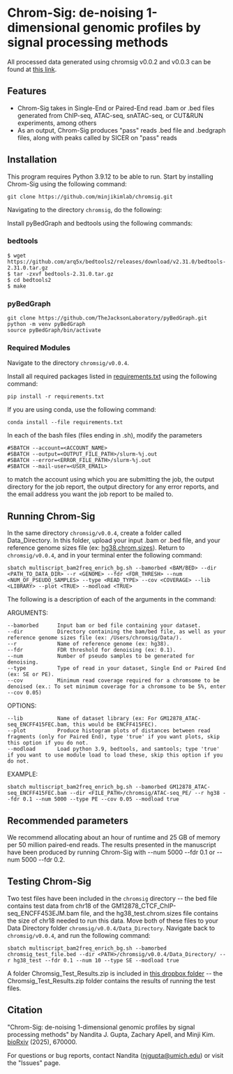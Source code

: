 # Chrom-Sig: de-noising 1-dimensional genomic profiles by signal processing methods

All processed data generated using chromsig v0.0.2 and v0.0.3 can be found at [this link](https://www.dropbox.com/scl/fo/dri58rnvghvbswzks5ox6/AFz6TKN7NbiASQMMI3HHo8c?rlkey=jel3nvo6azx5t89w76jxa5cuj&st=mcj5touo&dl=0).

## Features
* Chrom-Sig takes in Single-End or Paired-End read .bam or .bed files generated from ChIP-seq, ATAC-seq, snATAC-seq, or CUT&RUN experiments, among others 
* As an output, Chrom-Sig produces "pass" reads .bed file and .bedgraph files, along with peaks called by SICER on "pass" reads

## Installation
This program requires Python 3.9.12 to be able to run.
Start by installing Chrom-Sig using the following command:
```
git clone https://github.com/minjikimlab/chromsig.git
```
Navigating to the directory `chromsig`, do the following:

Install pyBedGraph and bedtools using the following commands:
### bedtools
```
$ wget https://github.com/arq5x/bedtools2/releases/download/v2.31.0/bedtools-2.31.0.tar.gz
$ tar -zxvf bedtools-2.31.0.tar.gz
$ cd bedtools2
$ make
```
### pyBedGraph
```
git clone https://github.com/TheJacksonLaboratory/pyBedGraph.git
python -m venv pyBedGraph
source pyBedGraph/bin/activate
```
### Required Modules
Navigate to the directory `chromsig/v0.0.4`.

Install all required packages listed in [requirements.txt](https://github.com/minjikimlab/chromsig/blob/main/v0.0.4/requirements.txt) using the following command:

`pip install -r requirements.txt`

If you are using conda, use the following command:

`conda install --file requirements.txt`

In each of the bash files (files ending in .sh), modify the parameters
```
#SBATCH --account=<ACCOUNT_NAME>
#SBATCH --output=<OUTPUT_FILE_PATH>/slurm-%j.out
#SBATCH --error=<ERROR_FILE_PATH>/slurm-%j.out
#SBATCH --mail-user=<USER_EMAIL>
```
to match the account using which you are submitting the job, the output directory for the job report, the output directory for any error reports, and the email address you want the job report to be mailed to.

## Running Chrom-Sig
In the same directory `chromsig/v0.0.4`, create a folder called Data_Directory. In this folder, upload your input .bam or .bed file, and your reference genome sizes file (ex: [hg38.chrom.sizes](https://github.com/minjikimlab/chromsig/blob/main/v0.0.4/hg38.chrom.sizes)).
Return to `chromsig/v0.0.4`, and in your terminal enter the following command:

`sbatch multiscript_bam2freq_enrich_bg.sh --bamorbed <BAM/BED> --dir <PATH_TO_DATA_DIR> --r <GENOME> --fdr <FDR_THRESH> --num <NUM_OF_PSEUDO_SAMPLES> --type <READ_TYPE> --cov <COVERAGE> --lib <LIBRARY> --plot <TRUE> --modload <TRUE>`

The following is a description of each of the arguments in the command:

ARGUMENTS:

    --bamorbed      Input bam or bed file containing your dataset.
    --dir           Directory containing the bam/bed file, as well as your reference genome sizes file (ex: /Users/chromsig/Data/).
    --r             Name of reference genome (ex: hg38).
    --fdr           FDR threshold for denoising (ex: 0.1).
    --num           Number of pseudo samples to be generated for denoising.
    --type          Type of read in your dataset, Single End or Paired End (ex: SE or PE).
    --cov           Minimum read coverage required for a chromsome to be denoised (ex.: To set minimum coverage for a chromsome to be 5%, enter --cov 0.05)

OPTIONS:
      
    --lib           Name of dataset library (ex: For GM12878_ATAC-seq_ENCFF415FEC.bam, this would be ENCFF415FEC).
    --plot          Produce histogram plots of distances between read fragments (only for Paired End), type 'true' if you want plots, skip this option if you do not.
    --modload       Load python 3.9, bedtools, and samtools; type 'true' if you want to use module load to load these, skip this option if you do not.
            
EXAMPLE:

    sbatch multiscript_bam2freq_enrich_bg.sh --bamorbed GM12878_ATAC-seq_ENCFF415FEC.bam --dir <FILE_PATH>/chromsig/ATAC-seq_PE/ --r hg38 --fdr 0.1 --num 5000 --type PE --cov 0.05 --modload true

## Recommended parameters
We recommend allocating about an hour of runtime and 25 GB of memory per 50 million paired-end reads. The results presented in the manuscript have been produced by running Chrom-Sig with --num 5000 --fdr 0.1 or --num 5000 --fdr 0.2.  

## Testing Chrom-Sig
Two test files have been included in the `chromsig` directory -- the bed file contains test data from chr18 of the GM12878_CTCF_ChIP-seq_ENCFF453EJM.bam file, and the hg38_test.chrom.sizes file contains the size of chr18 needed to run this data. Move both of these files to your Data Directory folder `chromsig/v0.0.4/Data_Directory`. Navigate back to `chromsig/v0.0.4`, and run the following command:
```
sbatch multiscript_bam2freq_enrich_bg.sh --bamorbed chromsig_test_file.bed --dir <PATH>/chromsig/v0.0.4/Data_Directory/ --r hg38_test --fdr 0.1 --num 10 --type SE --modload true
```
A folder Chromsig_Test_Results.zip is included in [this dropbox folder](https://www.dropbox.com/scl/fo/dri58rnvghvbswzks5ox6/AFz6TKN7NbiASQMMI3HHo8c?rlkey=jel3nvo6azx5t89w76jxa5cuj&st=mcj5touo&dl=0) -- the Chromsig_Test_Results.zip folder contains the results of running the test files.

## Citation
"Chrom-Sig: de-noising 1-dimensional genomic profiles by signal processing methods" by Nandita J. Gupta, Zachary Apell, and Minji Kim. [bioRxiv](https://www.biorxiv.org/content/10.1101/2025.08.12.670000v1) (2025), 670000.

For questions or bug reports, contact Nandita (njgupta@umich.edu) or visit the "Issues" page.
